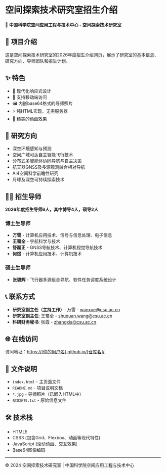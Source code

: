 # 空间探索技术研究室招生介绍

🚀 **中国科学院空间应用工程与技术中心 - 空间探索技术研究室**

## 📖 项目介绍

这是空间探索技术研究室的2026年度招生介绍网页，展示了研究室的基本信息、研究方向、导师团队和招生计划。

## ✨ 特色

- 🎨 现代化响应式设计
- 📱 支持移动端访问
- 🖼️ 内嵌base64格式的导师照片
- ⚡ 纯HTML实现，无需服务器
- 🌟 精美的动画效果

## 🔬 研究方向

- 深空环境感知与预测
- 空间广域可达自主智能飞行技术  
- 分布式多智能体协同导航与自主决策
- 航天器GNSS及多源观测融合相对导航
- AI4空间科学前瞻性研究
- 月球及深空可持续探索技术

## 👨‍🏫 招生导师

**2026年度招生导师6人，其中博导4人，硕导2人**

### 博士生导师
- **万雪** - 计算机应用技术、信号与信息处理、电子信息
- **王蜀全** - 宇航科学与技术
- **舒磊正** - GNSS导航技术、计算机视觉导航技术
- **何煜** - 计算机应用技术、计算机技术

### 硕士生导师
- **张碧辉** - 飞行器多源组合导航、软件任务调度系统设计

## 📞 联系方式

- **研究室副主任（主持工作）**: 万雪 - wanxue@csu.ac.cn
- **研究室副主任**: 王蜀全 - shuquan.wang@csu.ac.cn
- **科研财务秘书**: 张霞 - zhangxia@csu.ac.cn

## 🌐 在线访问

访问地址：[https://[你的用户名].github.io/[仓库名]/](https://[你的用户名].github.io/[仓库名]/)

## 📁 文件说明

- `index.html` - 主页面文件
- `README.md` - 项目说明文档
- `*.jpg` - 导师照片（已嵌入HTML中）
- `基本信息.txt` - 原始信息文件

## 🛠️ 技术栈

- HTML5
- CSS3 (包含Grid、Flexbox、动画等现代特性)
- JavaScript (滚动动画、交互效果)
- Base64图像编码

---

© 2024 空间探索技术研究室 | 中国科学院空间应用工程与技术中心 